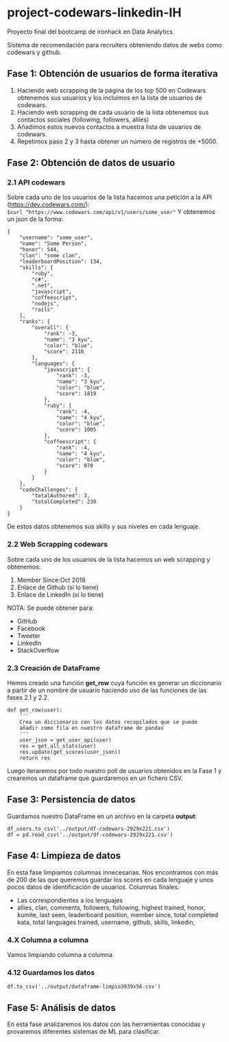 # project-codewars-linkedin-IH
Proyecto final del bootcamp de ironhack en Data Analytics

Sistema de recomendación para recruiters obteniendo datos de webs como codewars y github. 

## Fase 1: Obtención de usuarios de forma iterativa

1. Haciendo web scrapping de la página de los top 500 en Codewars obtenemos sus usuarios y los incluimos en la lista de usuarios de codewars. 
2. Haciendo web scrapping de cada usuario de la lista obtenemos sus contactos sociales (following, followers, allies)
3. Añadimos estos nuevos contactos a muestra lista de usuarios de codewars. 
4. Repetimos paso 2 y 3 hasta obtener un número de registros de +5000. 

## Fase 2: Obtención de datos de usuario

### 2.1 API codewars
Sobre cada uno de los usuarios de la lista hacemos una petición a la API (https://dev.codewars.com/):  
```$curl "https://www.codewars.com/api/v1/users/some_user"```
Y obtenemos un json de la forma: 
```
{
    "username": "some_user",
    "name": "Some Person",
    "honor": 544,
    "clan": "some clan",
    "leaderboardPosition": 134,
    "skills": [
        "ruby",
        "c#",
        ".net",
        "javascript",
        "coffeescript",
        "nodejs",
        "rails"
    ],
    "ranks": {
        "overall": {
            "rank": -3,
            "name": "3 kyu",
            "color": "blue",
            "score": 2116
        },
        "languages": {
            "javascript": {
                "rank": -3,
                "name": "3 kyu",
                "color": "blue",
                "score": 1819
            },
            "ruby": {
                "rank": -4,
                "name": "4 kyu",
                "color": "blue",
                "score": 1005
            },
            "coffeescript": {
                "rank": -4,
                "name": "4 kyu",
                "color": "blue",
                "score": 870
            }
        }
    },
    "codeChallenges": {
        "totalAuthored": 3,
        "totalCompleted": 230
    }
}
```
De estos datos obtenemos sus skills y sus niveles en cada lenguaje. 
### 2.2 Web Scrapping codewars
Sobre cada uno de los usuarios de la lista hacemos un web scrapping y obtenemos: 
1. Member Since:Oct 2018
2. Enlace de Github (si lo tiene)
3. Enlace de LinkedIn (si lo tiene)

NOTA: Se puede obtener para: 
* GitHub
* Facebook
* Tweeter
* LinkedIn
* StackOverflow


### 2.3 Creación de DataFrame
Hemos creado una función **get_row** cuya función es generar un diccionario a partir de un nombre de usuario haciendo uso de las funciones de las fases 2.1 y 2.2. 
```
def get_row(user): 
    ''' 
    Crea un diccionario con los datos recopilados que se puede
    añadir como fila en nuestro dataframe de pandas
    '''
    user_json = get_user_api(user)
    res = get_all_stats(user)
    res.update(get_scores(user_json))
    return res
```
Luego iteraremos por todo nuestro poll de usuarios obtenidos en la Fase 1 y crearemos un dataframe que guardaremos en un fichero CSV.

## Fase 3: Persistencia de datos

Guardamos nuestro DataFrame en un archivo en la carpeta **output**: 
```
df_users.to_csv('../output/df-codewars-2929x221.csv')
df = pd.read_csv('../output/df-codewars-2929x221.csv')
```

## Fase 4: Limpieza de datos

En esta fase limpiamos columnas innecesarias. Nos encontramos con más de 200 de las que queremos guardar los scores en cada lenguaje y unos pocos datos de identificación de usuarios. Columnas finales: 
* Las correspondientes a los lenguajes
* allies, clan, comments, followers, following, highest trained, honor, kumite, last seen, leaderboard position, member since, total completed kata, total languages trained, username, github, skills, linkedin, 

### 4.X Columna a columna

Vamos limpiando columna a columna

### 4.12 Guardamos los datos
```
df.to_csv('../output/dataframe-limpio3939x56.csv')
``` 

## Fase 5: Análisis de datos

En esta fase analizaremos los datos con las herramientas conocidas y provaremos diferentes sistemas de ML para clasificar. 







